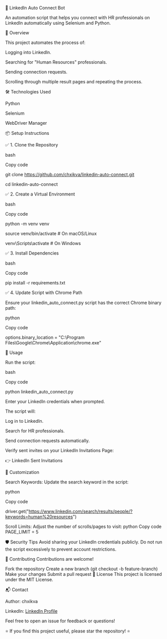 🚀 LinkedIn Auto Connect Bot

An automation script that helps you connect with HR professionals on LinkedIn automatically using Selenium and Python.


📑 Overview

This project automates the process of:


Logging into LinkedIn.

Searching for "Human Resources" professionals.

Sending connection requests.

Scrolling through multiple result pages and repeating the process.

🛠️ Technologies Used

Python

Selenium

WebDriver Manager

📦 Setup Instructions

✅ 1. Clone the Repository

bash

Copy code

git clone https://github.com/chxikva/linkedin-auto-connect.git  

cd linkedin-auto-connect  

✅ 2. Create a Virtual Environment

bash

Copy code

python -m venv venv  

source venv/bin/activate  # On macOS/Linux  

venv\Scripts\activate     # On Windows  

✅ 3. Install Dependencies

bash

Copy code

pip install -r requirements.txt  

✅ 4. Update Script with Chrome Path

Ensure your linkedin_auto_connect.py script has the correct Chrome binary path:


python

Copy code

options.binary_location = "C:\\Program Files\\Google\\Chrome\\Application\\chrome.exe"  

🚀 Usage

Run the script:

bash

Copy code

python linkedin_auto_connect.py  

Enter your LinkedIn credentials when prompted.

The script will:

Log in to LinkedIn.

Search for HR professionals.

Send connection requests automatically.

Verify sent invites on your LinkedIn Invitations Page:

👉 LinkedIn Sent Invitations

🔄 Customization

Search Keywords: Update the search keyword in the script:

python

Copy code

driver.get("https://www.linkedin.com/search/results/people/?keywords=human%20resources")  


Scroll Limits: Adjust the number of scrolls/pages to visit:
python
Copy code
PAGE_LIMIT = 5  

🛡️ Security Tips
Avoid sharing your LinkedIn credentials publicly.
Do not run the script excessively to prevent account restrictions.

🤝 Contributing
Contributions are welcome!

Fork the repository
Create a new branch (git checkout -b feature-branch)
Make your changes
Submit a pull request
📜 License
This project is licensed under the MIT License.

📬 Contact

Author: chxikva

LinkedIn: [LinkedIn Profile](https://www.linkedin.com/in/irakli-chkhikvadze-a4972a109/)

Feel free to open an issue for feedback or questions!

⭐ If you find this project useful, please star the repository! ⭐

